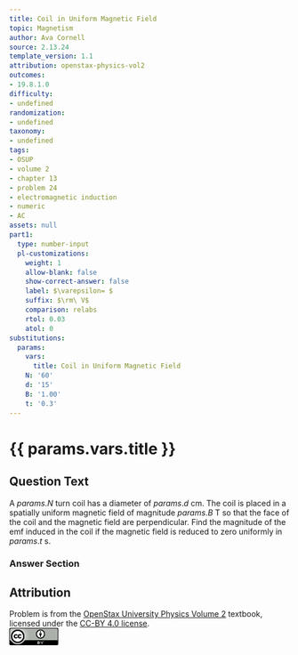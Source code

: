 ```yaml
---
title: Coil in Uniform Magnetic Field
topic: Magnetism
author: Ava Cornell
source: 2.13.24
template_version: 1.1
attribution: openstax-physics-vol2
outcomes:
- 19.8.1.0
difficulty:
- undefined
randomization:
- undefined
taxonomy:
- undefined
tags:
- OSUP
- volume 2
- chapter 13
- problem 24
- electromagnetic induction
- numeric
- AC
assets: null
part1:
  type: number-input
  pl-customizations:
    weight: 1
    allow-blank: false
    show-correct-answer: false
    label: $\varepsilon= $
    suffix: $\rm\ V$
    comparison: relabs
    rtol: 0.03
    atol: 0
substitutions:
  params:
    vars:
      title: Coil in Uniform Magnetic Field
    N: '60'
    d: '15'
    B: '1.00'
    t: '0.3'
---
```

# {{ params.vars.title }}

## Question Text

A ${{params.N }}$ turn coil has a diameter of ${{params.d }}\textrm{ cm}$. The coil is placed in a spatially uniform magnetic field of magnitude ${{params.B }}\textrm{ T}$ so that the face of the coil and the magnetic field are perpendicular. Find the magnitude of the emf induced in the coil if the magnetic field is reduced to zero uniformly in ${{params.t }}\textrm{ s}$.

### Answer Section

## Attribution

Problem is from the [OpenStax University Physics Volume 2](https://openstax.org/details/books/university-physics-volume-2) textbook, licensed under the [CC-BY 4.0 license](https://creativecommons.org/licenses/by/4.0/).<br>![Image representing the Creative Commons 4.0 BY license.](https://raw.githubusercontent.com/firasm/bits/master/by.png)